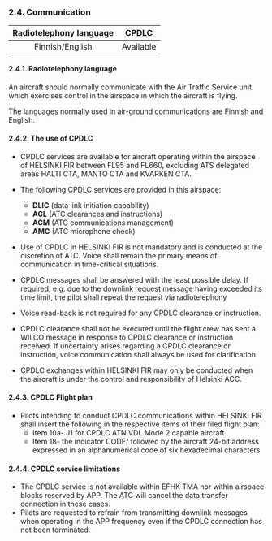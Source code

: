 ### 	2.4. Communication

| Radiotelephony language |   CPDLC   |
| :---------------------: | :-------: |
|     Finnish/English     | Available |

#### 2.4.1. Radiotelephony language

An aircraft should normally communicate with the Air Traffic Service unit which exercises control in the airspace in which the aircraft is flying.

The languages normally used in air-ground communications are Finnish and English.

#### 2.4.2. The use of CPDLC

- CPDLC services are available for aircraft operating within the airspace of HELSINKI FIR between FL95 and FL660, excluding ATS delegated areas HALTI CTA, MANTO CTA and KVARKEN CTA.

- The following CPDLC services are provided in this airspace:
  - **DLIC** (data link initiation capability)
  - **ACL** (ATC clearances and instructions)
  - **ACM** (ATC communications management)
  - **AMC** (ATC microphone check)

- Use of CPDLC in HELSINKI FIR is not mandatory and is conducted at the discretion of ATC. Voice shall remain the primary means of communication in time-critical situations.

- CPDLC messages shall be answered with the least possible delay. If required, e.g. due to the downlink request message having exceeded its time limit, the pilot shall repeat the request via radiotelephony
- Voice read-back is not required for any CPDLC clearance or instruction.
- CPDLC clearance shall not be executed until the flight crew has sent a WILCO message in response to CPDLC clearance or instruction received. If uncertainty arises regarding a CPDLC clearance or instruction, voice communication shall always be used for clarification. 
- CPDLC exchanges within HELSINKI FIR may only be conducted when the aircraft is under the control and responsibility of Helsinki ACC.

#### 2.4.3. CPDLC Flight plan

- Pilots intending to conduct CPDLC communications within HELSINKI FIR shall insert the following in the respective items of their filed flight plan:
  - Item 10a- J1 for CPDLC ATN VDL Mode 2 capable aircraft 
  - Item 18- the indicator CODE/ followed by the aircraft 24-bit address expressed in an alphanumerical code of six hexadecimal characters

#### 2.4.4. CPDLC service limitations

- The CPDLC service is not available within EFHK TMA nor within airspace blocks reserved by APP. The ATC will cancel the data transfer connection in these cases. 
- Pilots are requested to refrain from transmitting downlink messages when operating in the APP frequency even if the CPDLC connection has not been terminated.